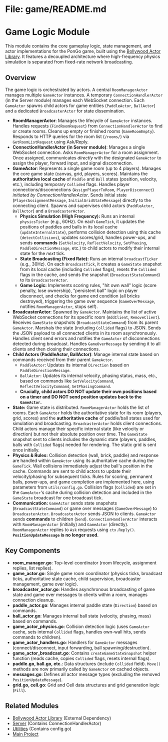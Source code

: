 # File: game/README.md

# Game Logic Module

This module contains the core gameplay logic, state management, and actor implementations for the PonGo game, built using the [Bollywood Actor Library](https://github.com/lguibr/bollywood). It features a decoupled architecture where high-frequency physics simulation is separated from fixed-rate network broadcasting.

## Overview

The game logic is orchestrated by actors. A central `RoomManagerActor` manages multiple `GameActor` instances. A temporary `ConnectionHandlerActor` (in the Server module) manages each WebSocket connection. Each `GameActor` spawns child actors for game entities (`PaddleActor`, `BallActor`) and a dedicated `BroadcasterActor` for state dissemination.

-   **RoomManagerActor**: Manages the lifecycle of `GameActor` instances. Handles requests (`FindRoomRequest`) from `ConnectionHandlerActor` to find or create rooms. Cleans up empty or finished rooms (`GameRoomEmpty`). Responds to HTTP queries for the room list (`/rooms/`) via `GetRoomListRequest` using Ask/Reply.
-   **ConnectionHandlerActor (in Server module)**: Manages a single WebSocket connection. Asks `RoomManagerActor` for a room assignment. Once assigned, communicates *directly* with the designated `GameActor` to assign the player, forward input, and signal disconnection.
-   **GameActor**: Represents a single game room (up to 4 players). Manages the core game state (canvas, grid, players, scores). Maintains the **authoritative local cache** of `Paddle` and `Ball` states (position, velocity, etc.), including temporary `Collided` flags. Handles player connections/disconnections (`AssignPlayerToRoom`, `PlayerDisconnect`) *initiated by ConnectionHandlerActor*. Sends initial state (`PlayerAssignmentMessage`, `InitialGridStateMessage`) directly to the connecting client. Spawns and supervises child actors (`PaddleActor`, `BallActor`) and a `BroadcasterActor`.
    -   **Physics Simulation (High Frequency):** Runs an internal `physicsTicker` (e.g., 60Hz). On each `GameTick`, it updates the positions of paddles and balls in its local cache (`updateInternalState`), performs collision detection using this cache (`detectCollisions`), updates scores/grid, handles power-ups, and sends **commands** (`SetVelocity`, `ReflectVelocity`, `SetPhasing`, `PaddleDirectionMessage`, etc.) to child actors to modify their internal state for the *next* tick.
    -   **State Broadcasting (Fixed Rate):** Runs an internal `broadcastTicker` (e.g., 30Hz). On each `BroadcastTick`, it creates a `GameState` snapshot from its local cache (including `Collided` flags), resets the `Collided` flags in the cache, and sends the snapshot (`BroadcastStateCommand`) to its `BroadcasterActor`.
    -   **Game Logic:** Implements scoring rules, "hit own wall" logic (score penalty, lose ownership), "persistent ball" logic on player disconnect, and checks for game end condition (all bricks destroyed), triggering the game over sequence (`GameOverMessage`, notifies `RoomManagerActor`, stops self).
-   **BroadcasterActor**: Spawned by `GameActor`. Maintains the list of active WebSocket connections for its specific room (`AddClient`, `RemoveClient`). Receives `GameState` snapshots (`BroadcastStateCommand`) from its parent `GameActor`. Marshals the state (including `Collided` flags) to JSON. Sends the JSON payload to all connected clients in its room asynchronously. Handles client send errors and notifies the `GameActor` of disconnections detected during broadcast. Handles `GameOverMessage` by sending it to all clients and then closing their connections.
-   **Child Actors (PaddleActor, BallActor)**: Manage internal state based on commands received from their parent `GameActor`.
    -   `PaddleActor`: Updates its internal `Direction` based on `PaddleDirectionMessage`.
    -   `BallActor`: Updates its internal velocity, phasing status, mass, etc., based on commands like `SetVelocityCommand`, `ReflectVelocityCommand`, `SetPhasingCommand`.
    -   **Crucially, child actors DO NOT update their own positions based on a timer and DO NOT send position updates back to the `GameActor`.**
-   **State:** Game state is distributed. `RoomManagerActor` holds the list of rooms. Each `GameActor` holds the authoritative state for its room (players, grid, scores) and the **authoritative cache** of paddle/ball states used for simulation and broadcasting. `BroadcasterActor` holds client connections. Child actors manage their specific internal state (like velocity or direction) but not their absolute position over time. The `GameState` snapshot sent to clients includes the dynamic state (players, paddles, balls with `Collided` flags) needed for rendering. The static grid is sent once initially.
-   **Physics & Rules:** Collision detection (wall, brick, paddle) and response are handled within `GameActor` using its authoritative cache during the `GameTick`. Wall collisions immediately adjust the ball's position in the cache. Commands are sent to child actors to update their velocity/phasing for subsequent ticks. Rules for scoring, permanent balls, power-ups, and game completion are implemented here, using parameters from `utils/config.go`. Collision flags (`Collided`) are set in the `GameActor`'s cache during collision detection and included in the `GameState` broadcast for one broadcast tick.
-   **Communication:** `GameActor` sends state snapshots (`BroadcastStateCommand`) or game over messages (`GameOverMessage`) to `BroadcasterActor`. `BroadcasterActor` sends JSON to clients. `GameActor` sends **commands** to children (`Send`). `ConnectionHandlerActor` interacts with `RoomManagerActor` (initially) and `GameActor` (directly). `RoomManagerActor` replies to `Ask` requests using `ctx.Reply()`. **`PositionUpdateMessage` is no longer used.**

## Key Components

*   **room_manager.go**: Top-level coordinator (room lifecycle, assignment replies, list replies).
*   **game_actor.go**: Single game room coordinator (physics ticks, broadcast ticks, authoritative state cache, child supervision, broadcaster management, game over logic).
*   **broadcaster_actor.go**: Handles asynchronous broadcasting of game state and game over messages to clients within a room, manages connection cleanup.
*   **paddle_actor.go**: Manages internal paddle state (`Direction`) based on commands.
*   **ball_actor.go**: Manages internal ball state (velocity, phasing, mass) based on commands.
*   **game_actor_physics.go**: Collision detection logic (uses `GameActor` cache, sets internal `Collided` flags, handles own-wall hits, sends commands to children).
*   **game_actor_handlers.go**: Handlers for `GameActor` messages (connect/disconnect, input forwarding, ball spawning/destruction).
*   **game_actor_broadcast.go**: Contains `createGameStateSnapshot` helper function (reads cache, copies `Collided` flags, resets internal flags).
*   **paddle.go, ball.go, etc.**: Data structures (include `Collided` field). `Move()` methods are now primarily called by `GameActor` on cached objects.
*   **messages.go**: Defines all actor message types (excluding the removed `PositionUpdateMessage`).
*   **grid.go, cell.go**: Grid and Cell data structures and grid generation logic (`Fill`).

## Related Modules

*   [Bollywood Actor Library](https://github.com/lguibr/bollywood) (External Dependency)
*   [Server](../server/README.md) (Contains ConnectionHandlerActor)
*   [Utilities](../utils/README.md) (Contains config.go)
*   [Main Project](../README.md)